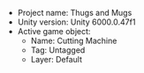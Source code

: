                                                                                                                                                                                                                                              
<!-- UNITY CODE ASSIST INSTRUCTIONS START -->
- Project name: Thugs and Mugs
- Unity version: Unity 6000.0.47f1
- Active game object:
  - Name: Cutting Machine
  - Tag: Untagged
  - Layer: Default
<!-- UNITY CODE ASSIST INSTRUCTIONS END -->